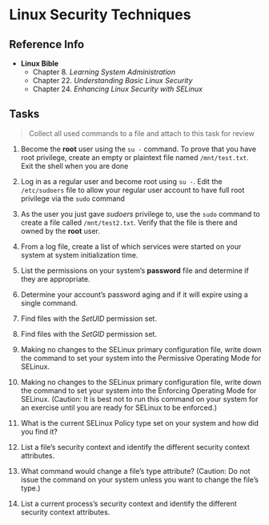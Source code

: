 # Linux Security Techniques

## Reference Info

* **Linux Bible**
    * Chapter 8. _Learning System Administration_
    * Chapter 22. _Understanding Basic Linux Security_
    * Chapter 24. _Enhancing Linux Security with SELinux_

## Tasks

> Collect all used commands to a file and attach to this task for review

1. Become the **root** user using the `su -` command. To prove that you have root 
    privilege, create an empty or plaintext file named `/mnt/test.txt`. Exit the shell when you are done

2. Log in as a regular user and become root using `su -`. Edit the `/etc/sudoers` 
    file to allow your regular user account to have full root privilege via the `sudo` command

3. As the user you just gave _sudoers_ privilege to, use the `sudo` command to 
    create a file called `/mnt/test2.txt`. Verify that the file is there and owned by the **root** user.

4. From a log file, create a list of which services were started on your system at 
    system initialization time.

5. List the permissions on your system’s **password** file and determine if they 
    are appropriate.

6. Determine your account’s password aging and if it will expire using a single command.

7. Find files with the _SetUID_ permission set.

8. Find files with the _SetGID_ permission set.

9. Making no changes to the SELinux primary configuration file, write down the 
    command to set your system into the Permissive Operating Mode for SELinux.

10. Making no changes to the SELinux primary configuration file, write down the 
    command to set your system into the Enforcing Operating Mode for SELinux. 
    (Caution: It is best not to run this command on your system for an exercise 
    until you are ready for SELinux to be enforced.)

11. What is the current SELinux Policy type set on your system and how did you find 
    it?

12. List a file’s security context and identify the different security context 
    attributes.

13. What command would change a file’s type attribute? (Caution: Do not issue the 
    command on your system unless you want to change the file’s type.)

14. List a current process’s security context and identify the different security 
    context attributes.